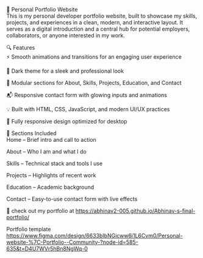 💼 Personal Portfolio Website<br>
This is my personal developer portfolio website, built to showcase my skills, projects, and experiences in a clean, modern, and interactive layout. It serves as a digital introduction and a central hub for potential employers, collaborators, or anyone interested in my work.

🔍 Features<br>
⚡ Smooth animations and transitions for an engaging user experience

🌙 Dark theme for a sleek and professional look

🧩 Modular sections for About, Skills, Projects, Education, and Contact

📬 Responsive contact form with glowing inputs and animations

💡 Built with HTML, CSS, JavaScript, and modern UI/UX practices

📱 Fully responsive design optimized for desktop

📂 Sections Included<br>
Home – Brief intro and call to action

About – Who I am and what I do

Skills – Technical stack and tools I use

Projects – Highlights of recent work

Education – Academic background

Contact – Easy-to-use contact form with live effects

📌 check out my portfolio at https://abhinav2-005.github.io/Abhinav-s-final-portfolio/

Portfolio template https://www.figma.com/design/6633bIbNGicww6i1L6Cvm0/Personal-website-%7C-Portfolio--Community-?node-id=585-635&t=D4U7WVr5hBn8NgWq-0
